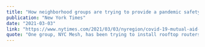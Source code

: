 ```yaml
---
title: "How neighborhood groups are trying to provide a pandemic safety net"
publication: "New York Times"
date: "2021-03-03"
link: "https://www.nytimes.com/2021/03/03/nyregion/covid-19-mutual-aid-nyc.html"
quote: "One group, NYC Mesh, has been trying to install rooftop routers in some so-called Wi-Fi deserts in Queens and the Bronx, where children have a hard time accessing remote schooling."
---
```


